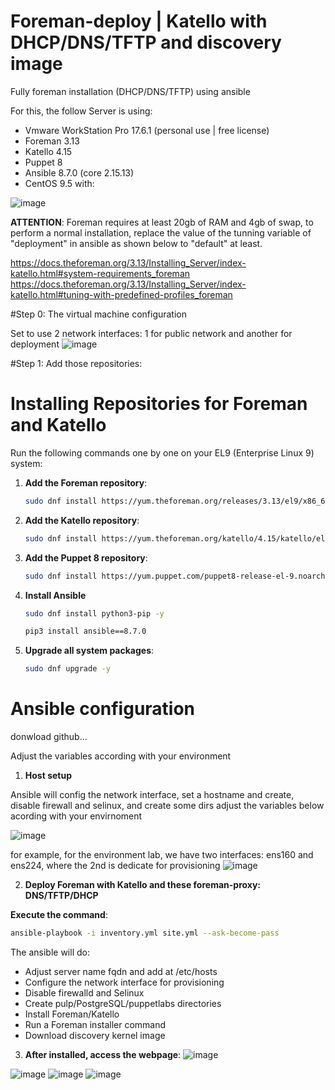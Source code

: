 # Foreman-deploy | Katello with DHCP/DNS/TFTP and discovery image
Fully foreman installation (DHCP/DNS/TFTP) using ansible

For this, the follow Server is using:

  -  Vmware WorkStation Pro 17.6.1 (personal use | free license)
  -  Foreman 3.13
  -  Katello 4.15
  -  Puppet 8
  -  Ansible 8.7.0 (core 2.15.13)
  -  CentOS 9.5 with:

![image](https://github.com/user-attachments/assets/88b79f6d-0263-4988-ba0a-3ead9b71eb90)

**ATTENTION**:
Foreman requires at least 20gb of RAM and 4gb of swap, to perform a normal installation, replace the value of the tunning variable of "deployment" in ansible as shown below to "default" at least.

https://docs.theforeman.org/3.13/Installing_Server/index-katello.html#system-requirements_foreman
https://docs.theforeman.org/3.13/Installing_Server/index-katello.html#tuning-with-predefined-profiles_foreman

#Step 0: The virtual machine configuration

Set to use 2 network interfaces: 1 for public network and another for deployment 
![image](https://github.com/user-attachments/assets/6830e949-c907-444d-8ef5-e6590847b526)



#Step 1: Add those repositories:

# Installing Repositories for Foreman and Katello

Run the following commands one by one on your EL9 (Enterprise Linux 9) system:

1. **Add the Foreman repository**:
   ```bash
   sudo dnf install https://yum.theforeman.org/releases/3.13/el9/x86_64/foreman-release.rpm -y
2. **Add the Katello repository**:
   ```bash
   sudo dnf install https://yum.theforeman.org/katello/4.15/katello/el9/x86_64/katello-repos-latest.rpm -y
3. **Add the Puppet 8 repository**:
   ```bash
   sudo dnf install https://yum.puppet.com/puppet8-release-el-9.noarch.rpm -y
4. **Install Ansible**
   ```bash
   sudo dnf install python3-pip -y
   
   pip3 install ansible==8.7.0
4. **Upgrade all system packages**:
   ```bash
   sudo dnf upgrade -y

# Ansible configuration

donwload github...

Adjust the variables according with your environment

1. **Host setup**

  Ansible will config the network interface, set a hostname and create, disable firewall and selinux, and create some dirs
  adjust the variables below acording with your envirnoment

![image](https://github.com/user-attachments/assets/1625124c-17ca-4106-a083-316953e88f78)


for example, for the environment lab, we have two interfaces: ens160 and ens224, where the 2nd is dedicate for provisioning
![image](https://github.com/user-attachments/assets/e2476c48-e772-4438-8a86-630db4c4c926)


2. **Deploy Foreman with Katello and these foreman-proxy: DNS/TFTP/DHCP**
  
  **Execute the command**:
  ```bash
  ansible-playbook -i inventory.yml site.yml --ask-become-pass
  ```
The ansible will do:

  - Adjust server name fqdn and add at /etc/hosts
  - Configure the network interface for provisioning
  - Disable firewalld and Selinux
  - Create pulp/PostgreSQL/puppetlabs directories
  - Install Foreman/Katello
  - Run a Foreman installer command
  - Download discovery kernel image



3. **After installed, access the webpage**:
   ![image](https://github.com/user-attachments/assets/1db3fa2b-7550-4854-93b3-fb24c2a2be63)


![image](https://github.com/user-attachments/assets/18668f4f-bbb9-463e-8bc1-8a09b6830db8)
![image](https://github.com/user-attachments/assets/d04cf410-38d5-4303-9cd8-2523382cfa40)
![image](https://github.com/user-attachments/assets/8b7bd19d-11ee-4e7b-aee1-b7c068b4fe02)















